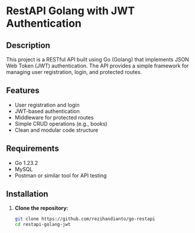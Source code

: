 # RestAPI Golang with JWT Authentication

## Description

This project is a RESTful API built using Go (Golang) that implements JSON Web Token (JWT) authentication. The API provides a simple framework for managing user registration, login, and protected routes.

## Features

- User registration and login
- JWT-based authentication
- Middleware for protected routes
- Simple CRUD operations (e.g., books)
- Clean and modular code structure

## Requirements

- Go 1.23.2
- MySQL
- Postman or similar tool for API testing

## Installation

1. **Clone the repository:**

   ```bash
   git clone https://github.com/rezihandianto/go-restapi
   cd restapi-golang-jwt
   ```
